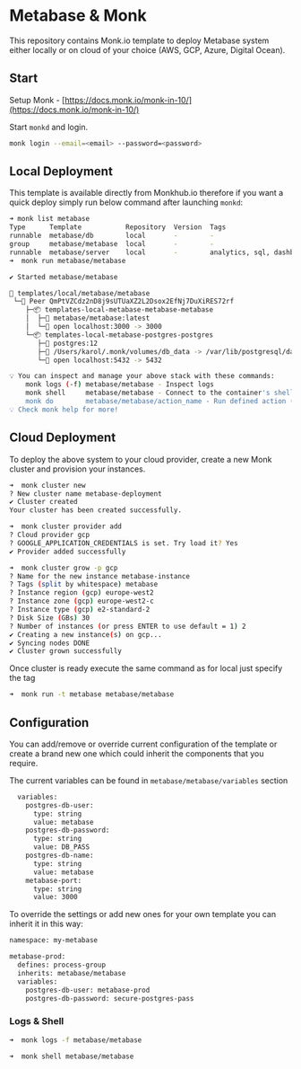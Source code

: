 # Metabase & Monk

This repository contains Monk.io template to deploy Metabase system either locally or on cloud of your choice (AWS, GCP, Azure, Digital Ocean).

## Start

Setup Monk - [https://docs.monk.io/monk-in-10/](https://docs.monk.io/monk-in-10/)

Start `monkd` and login.

```bash
monk login --email=<email> --password=<password>
```

## Local Deployment

This template is available directly from Monkhub.io therefore if you want a quick deploy simply run below command after launching `monkd`:

```bash
➜ monk list metabase
Type      Template           Repository  Version  Tags
runnable  metabase/db        local       -        -
group     metabase/metabase  local       -        -
runnable  metabase/server    local       -        analytics, sql, dashboard
➜  monk run metabase/metabase

✔ Started metabase/metabase

🔩 templates/local/metabase/metabase
 └─🧊 Peer QmPtVZCdz2nD8j9sUTUaXZ2L2Dsox2EfNj7DuXiRES72rf
    ├─📦 templates-local-metabase-metabase-metabase
    │  ├─🧩 metabase/metabase:latest
    │  └─🔌 open localhost:3000 -> 3000
    └─📦 templates-local-metabase-postgres-postgres
       ├─🧩 postgres:12
       ├─💾 /Users/karol/.monk/volumes/db_data -> /var/lib/postgresql/data
       └─🔌 open localhost:5432 -> 5432

💡 You can inspect and manage your above stack with these commands:
	monk logs (-f) metabase/metabase - Inspect logs
	monk shell     metabase/metabase - Connect to the container's shell
	monk do        metabase/metabase/action_name - Run defined action (if exists)
💡 Check monk help for more!
```

## Cloud Deployment

To deploy the above system to your cloud provider, create a new Monk cluster and provision your instances.

```bash
➜  monk cluster new
? New cluster name metabase-deployment
✔ Cluster created
Your cluster has been created successfully.

➜  monk cluster provider add
? Cloud provider gcp
? GOOGLE_APPLICATION_CREDENTIALS is set. Try load it? Yes
✔ Provider added successfully

➜  monk cluster grow -p gcp
? Name for the new instance metabase-instance
? Tags (split by whitespace) metabase
? Instance region (gcp) europe-west2
? Instance zone (gcp) europe-west2-c
? Instance type (gcp) e2-standard-2
? Disk Size (GBs) 30
? Number of instances (or press ENTER to use default = 1) 2
✔ Creating a new instance(s) on gcp...
✔ Syncing nodes DONE
✔ Cluster grown successfully
```

Once cluster is ready execute the same command as for local just specify the tag

```bash
➜  monk run -t metabase metabase/metabase
```

## Configuration

You can add/remove or override current configuration of the template or create a brand new one which could inherit the components that you require.

The current variables can be found in `metabase/metabase/variables` section

```bash
  variables:
    postgres-db-user:
      type: string
      value: metabase
    postgres-db-password:
      type: string
      value: DB_PASS
    postgres-db-name:
      type: string
      value: metabase
    metabase-port:
      type: string
      value: 3000
```

To override the settings or add new ones for your own template you can inherit it in this way:

```bash
namespace: my-metabase

metabase-prod:
  defines: process-group
  inherits: metabase/metabase
  variables:
    postgres-db-user: metabase-prod
    postgres-db-password: secure-postgres-pass
```

### Logs & Shell

```bash
➜  monk logs -f metabase/metabase

➜  monk shell metabase/metabase
```
